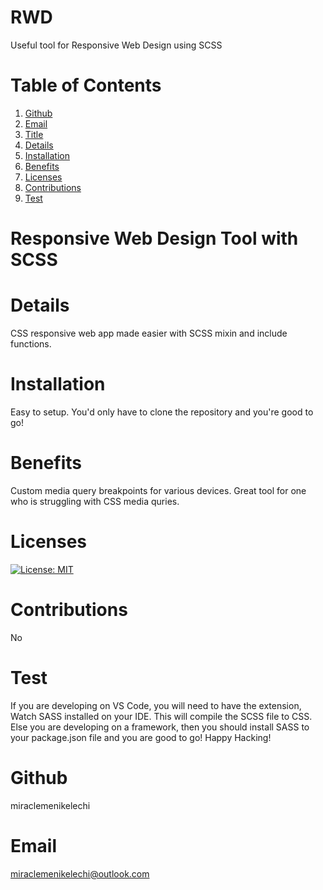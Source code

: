 # RWD
Useful tool for Responsive Web Design using SCSS


# Table of Contents
  1. [Github](#Github)
  2. [Email](#Email)
  3. [Title](#Title)
  4. [Details](#Details)
  5. [Installation](#Installation)
  6. [Benefits](#Benefits)
  7. [Licenses](#Licenses)
  8. [Contributions](#Contributions)
  9. [Test](#Test)
  
  # Responsive Web Design Tool with SCSS

# Details
CSS responsive web app made easier with SCSS mixin and include functions.

# Installation
Easy to setup. You'd only have to clone the repository and you're good to go!

# Benefits
Custom media query breakpoints for various devices. Great tool for one who is struggling with CSS media quries.

# Licenses
[![License: MIT](https://img.shields.io/badge/License-MIT-yellow.svg)](https://opensource.org/licenses/MIT)

# Contributions
No

# Test
If you are developing on VS Code, you will need to have the extension, Watch SASS installed on your IDE. This will compile the SCSS file to CSS. Else you are developing on a framework, then you should install SASS to your package.json file and you are good to go! Happy Hacking!

# Github
miraclemenikelechi

# Email
miraclemenikelechi@outlook.com
  
